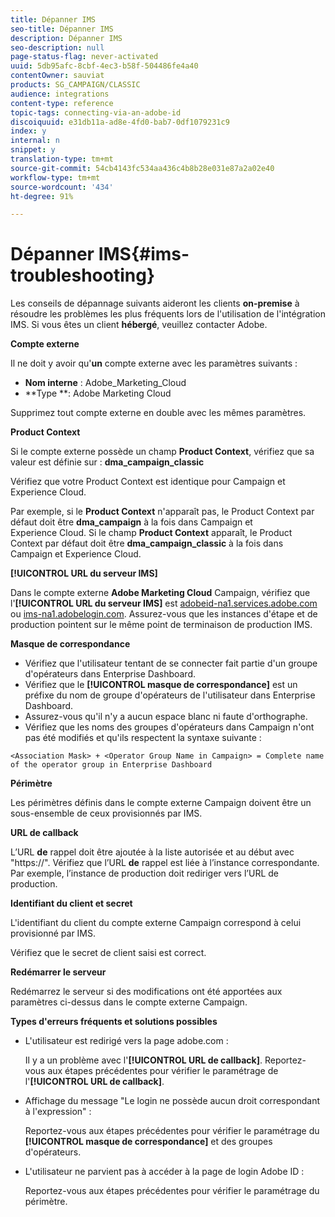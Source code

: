```yaml
---
title: Dépanner IMS
seo-title: Dépanner IMS
description: Dépanner IMS
seo-description: null
page-status-flag: never-activated
uuid: 5db95afc-8cbf-4ec3-b58f-504486fe4a40
contentOwner: sauviat
products: SG_CAMPAIGN/CLASSIC
audience: integrations
content-type: reference
topic-tags: connecting-via-an-adobe-id
discoiquuid: e31db11a-ad8e-4fd0-bab7-0df1079231c9
index: y
internal: n
snippet: y
translation-type: tm+mt
source-git-commit: 54cb4143fc534aa436c4b8b28e031e87a2a02e40
workflow-type: tm+mt
source-wordcount: '434'
ht-degree: 91%

---
```



# Dépanner IMS{#ims-troubleshooting}

Les conseils de dépannage suivants aideront les clients **on-premise** à résoudre les problèmes les plus fréquents lors de l&#39;utilisation de l&#39;intégration IMS. Si vous êtes un client **hébergé**, veuillez contacter Adobe.

**Compte externe**

Il ne doit y avoir qu&#39;**un** compte externe avec les paramètres suivants :

* **Nom interne** : Adobe_Marketing_Cloud
* **Type **: Adobe Marketing Cloud

Supprimez tout compte externe en double avec les mêmes paramètres.

**Product Context**

Si le compte externe possède un champ **Product Context**, vérifiez que sa valeur est définie sur : **dma_campaign_classic**

Vérifiez que votre Product Context est identique pour Campaign et Experience Cloud.

Par exemple, si le **Product Context** n&#39;apparaît pas, le Product Context par défaut doit être **dma_campaign** à la fois dans Campaign et Experience Cloud. Si le champ **Product Context** apparaît, le Product Context par défaut doit être **dma_campaign_classic** à la fois dans Campaign et Experience Cloud.

**[!UICONTROL URL du serveur IMS]**

Dans le compte externe **Adobe Marketing Cloud** Campaign, vérifiez que l&#39;**[!UICONTROL URL du serveur IMS]** est [adobeid-na1.services.adobe.com](https://adobeid-na1.services.adobe.com/) ou [ims-na1.adobelogin.com](http://ims-na1.adobelogin.com/). Assurez-vous que les instances d&#39;étape et de production pointent sur le même point de terminaison de production IMS.

**Masque de correspondance**

* Vérifiez que l&#39;utilisateur tentant de se connecter fait partie d&#39;un groupe d&#39;opérateurs dans Enterprise Dashboard.
* Vérifiez que le **[!UICONTROL masque de correspondance]** est un préfixe du nom de groupe d&#39;opérateurs de l&#39;utilisateur dans Enterprise Dashboard.
* Assurez-vous qu&#39;il n&#39;y a aucun espace blanc ni faute d&#39;orthographe.
* Vérifiez que les noms des groupes d&#39;opérateurs dans Campaign n&#39;ont pas été modifiés et qu&#39;ils respectent la syntaxe suivante :

```
<Association Mask> + <Operator Group Name in Campaign> = Complete name of the operator group in Enterprise Dashboard
```

**Périmètre**

Les périmètres définis dans le compte externe Campaign doivent être un sous-ensemble de ceux provisionnés par IMS.

**URL de callback**

L’URL **de** rappel doit être ajoutée à la liste autorisée et au début avec &quot;https://&quot;. Vérifiez que l’URL **de** rappel est liée à l’instance correspondante. Par exemple, l’instance de production doit rediriger vers l’URL de production.

**Identifiant du client et secret**

L&#39;identifiant du client du compte externe Campaign correspond à celui provisionné par IMS.

Vérifiez que le secret de client saisi est correct.

**Redémarrer le serveur**

Redémarrez le serveur si des modifications ont été apportées aux paramètres ci-dessus dans le compte externe Campaign.

**Types d&#39;erreurs fréquents et solutions possibles**

* L&#39;utilisateur est redirigé vers la page adobe.com :

   Il y a un problème avec l&#39;**[!UICONTROL URL de callback]**. Reportez-vous aux étapes précédentes pour vérifier le paramétrage de l&#39;**[!UICONTROL URL de callback]**.

* Affichage du message &quot;Le login ne possède aucun droit correspondant à l&#39;expression&quot; :

   Reportez-vous aux étapes précédentes pour vérifier le paramétrage du **[!UICONTROL masque de correspondance]** et des groupes d&#39;opérateurs.

* L&#39;utilisateur ne parvient pas à accéder à la page de login Adobe ID :

   Reportez-vous aux étapes précédentes pour vérifier le paramétrage du périmètre.

